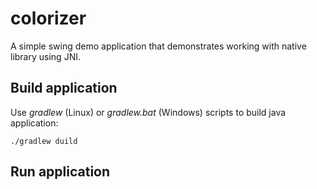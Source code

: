 # colorizer

A simple swing demo application that demonstrates working with native library using JNI. 

## Build application
Use *gradlew* (Linux) or *gradlew.bat* (Windows) scripts to build java application:

~~~
./gradlew duild
~~~

## Run application 
